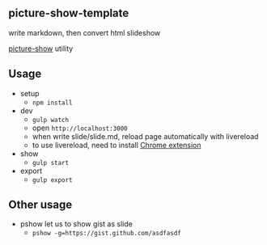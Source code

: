 ## picture-show-template

write markdown, then convert html slideshow

[picture-show](https://github.com/softprops/picture-show) utility

## Usage

- setup
	- `npm install`
- dev
	- `gulp watch`
	- open `http://localhost:3000`
	- when write slide/slide.md, reload page automatically with livereload
	- to use livereload, need to install [Chrome extension](https://chrome.google.com/webstore/detail/livereload/jnihajbhpnppcggbcgedagnkighmdlei?hl=ja)
- show
	- `gulp start`
- export
	- `gulp export`

## Other usage
- pshow let us to show gist as slide
	- `pshow -g=https://gist.github.com/asdfasdf`
